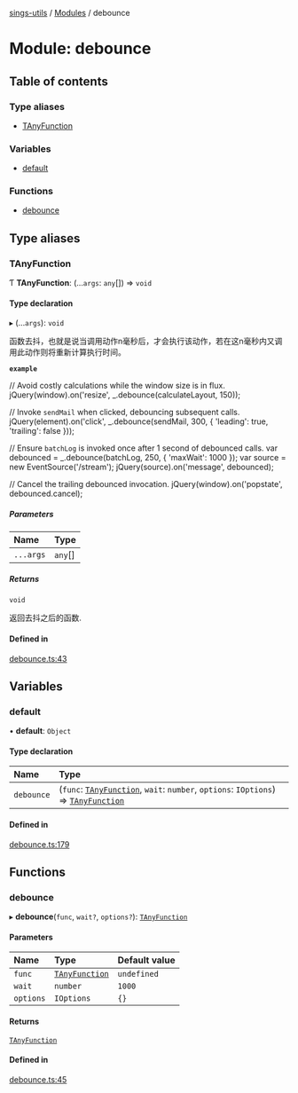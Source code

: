 [sings-utils](../README.md) / [Modules](../modules.md) / debounce

# Module: debounce

## Table of contents

### Type aliases

- [TAnyFunction](debounce.md#tanyfunction)

### Variables

- [default](debounce.md#default)

### Functions

- [debounce](debounce.md#debounce)

## Type aliases

### TAnyFunction

Ƭ **TAnyFunction**: (...`args`: `any`[]) => `void`

#### Type declaration

▸ (...`args`): `void`

函数去抖，也就是说当调用动作n毫秒后，才会执行该动作，若在这n毫秒内又调用此动作则将重新计算执行时间。

**`example`**

// Avoid costly calculations while the window size is in flux.
jQuery(window).on('resize', _.debounce(calculateLayout, 150));

// Invoke `sendMail` when clicked, debouncing subsequent calls.
jQuery(element).on('click', _.debounce(sendMail, 300, {
  'leading': true,
  'trailing': false
}));

// Ensure `batchLog` is invoked once after 1 second of debounced calls.
var debounced = _.debounce(batchLog, 250, { 'maxWait': 1000 });
var source = new EventSource('/stream');
jQuery(source).on('message', debounced);

// Cancel the trailing debounced invocation.
jQuery(window).on('popstate', debounced.cancel);

##### Parameters

| Name | Type |
| :------ | :------ |
| `...args` | `any`[] |

##### Returns

`void`

返回去抖之后的函数.

#### Defined in

[debounce.ts:43](https://github.com/huahuahuahuahuahua/wink-utils/blob/66836b0/src/debounce.ts#L43)

## Variables

### default

• **default**: `Object`

#### Type declaration

| Name | Type |
| :------ | :------ |
| `debounce` | (`func`: [`TAnyFunction`](debounce.md#tanyfunction), `wait`: `number`, `options`: `IOptions`) => [`TAnyFunction`](debounce.md#tanyfunction) |

#### Defined in

[debounce.ts:179](https://github.com/huahuahuahuahuahua/wink-utils/blob/66836b0/src/debounce.ts#L179)

## Functions

### debounce

▸ **debounce**(`func`, `wait?`, `options?`): [`TAnyFunction`](debounce.md#tanyfunction)

#### Parameters

| Name | Type | Default value |
| :------ | :------ | :------ |
| `func` | [`TAnyFunction`](debounce.md#tanyfunction) | `undefined` |
| `wait` | `number` | `1000` |
| `options` | `IOptions` | `{}` |

#### Returns

[`TAnyFunction`](debounce.md#tanyfunction)

#### Defined in

[debounce.ts:45](https://github.com/huahuahuahuahuahua/wink-utils/blob/66836b0/src/debounce.ts#L45)
